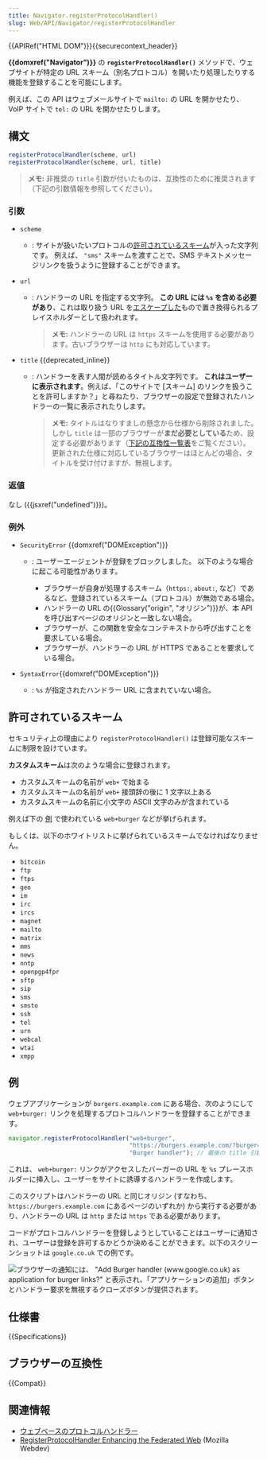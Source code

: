```yaml
---
title: Navigator.registerProtocolHandler()
slug: Web/API/Navigator/registerProtocolHandler
---
```

{{APIRef("HTML DOM")}}{{securecontext_header}}

**{{domxref("Navigator")}}** の **`registerProtocolHandler()`** メソッドで、ウェブサイトが特定の URL スキーム（別名プロトコル）を開いたり処理したりする機能を登録することを可能にします。

例えば、この API はウェブメールサイトで `mailto:` の URL を開かせたり、 VoIP サイトで `tel:` の URL を開かせたりします。

## 構文

```js
registerProtocolHandler(scheme, url)
registerProtocolHandler(scheme, url, title)
```

> **メモ:** 非推奨の `title` 引数が付いたものは、互換性のために推奨されます（下記の引数情報を参照してください）。

### 引数

- `scheme`

  - : サイトが扱いたいプロトコルの[許可されているスキーム](#許可されているスキーム)が入った文字列です。
    例えば、 `"sms"` スキームを渡すことで、SMS テキストメッセージリンクを扱うように登録することができます。

- `url`

  - : ハンドラーの URL を指定する文字列。
    **この URL には `%s` を含める必要があり**、これは取り扱う URL を[エスケープした](/ja/docs/Web/JavaScript/Reference/Global_Objects/encodeURIComponent)もので置き換得られるプレイスホルダーとして扱われます。

    > **メモ:** ハンドラーの URL は `https` スキームを使用する必要があります。古いブラウザーは `http` にも対応しています。

- `title` {{deprecated_inline}}

  - : ハンドラーを表す人間が読めるタイトル文字列です。
    **これはユーザーに表示されます**。例えば、「このサイトで [スキーム] のリンクを扱うことを許可しますか？」と尋ねたり、ブラウザーの設定で登録されたハンドラーの一覧に表示されたりします。

    > **メモ:** タイトルはなりすましの懸念から仕様から削除されました。
    > しかし `title` は一部のブラウザーが**まだ必要としている**ため、設定する必要があります（[下記の互換性一覧表](#ブラウザーの互換性)をご覧ください）。
    > 更新された仕様に対応しているブラウザーはほとんどの場合、タイトルを受け付けますが、無視します。

### 返値

なし ({{jsxref("undefined")}})。

### 例外

- `SecurityError` {{domxref("DOMException")}}
  - : ユーザーエージェントが登録をブロックしました。
    以下のような場合に起こる可能性があります。

    - ブラウザーが自身が処理するスキーム（`https:`, `about:`, など）であるなど、登録されているスキーム（プロトコル）が無効である場合。
    - ハンドラーの URL の{{Glossary("origin", "オリジン")}}が、本 API を呼び出すページのオリジンと一致しない場合。
    - ブラウザーが、この関数を安全なコンテキストから呼び出すことを要求している場合。
    - ブラウザーが、ハンドラーの URL が HTTPS であることを要求している場合。

- `SyntaxError`{{domxref("DOMException")}}
  - : `%s` が指定されたハンドラー URL に含まれていない場合。

## 許可されているスキーム

セキュリティ上の理由により `registerProtocolHandler()` は登録可能なスキームに制限を設けています。

**カスタムスキーム**は次のような場合に登録されます。

- カスタムスキームの名前が `web+` で始まる
- カスタムスキームの名前が `web+` 接頭辞の後に 1 文字以上ある
- カスタムスキームの名前に小文字の ASCII 文字のみが含まれている

例えば下の [例](#例) で使われている `web+burger` などが挙げられます。

もしくは、以下のホワイトリストに挙げられているスキームでなければなりません。

- `bitcoin`
- `ftp`
- `ftps`
- `geo`
- `im`
- `irc`
- `ircs`
- `magnet`
- `mailto`
- `matrix`
- `mms`
- `news`
- `nntp`
- `openpgp4fpr`
- `sftp`
- `sip`
- `sms`
- `smsto`
- `ssh`
- `tel`
- `urn`
- `webcal`
- `wtai`
- `xmpp`

<!-- これは https://html.spec.whatwg.org/multipage/system-state.html#safelisted-scheme と同じものです -->

## 例

ウェブアプリケーションが `burgers.example.com` にある場合、次のようにして `web+burger:` リンクを処理するプロトコルハンドラーを登録することができます。

```js
navigator.registerProtocolHandler("web+burger",
                                  "https://burgers.example.com/?burger=%s",
                                  "Burger handler"); // 最後の title 引数は互換性のために入れている
```

これは、 `web+burger:` リンクがアクセスしたバーガーの URL を `%s` プレースホルダーに挿入し、ユーザーをサイトに誘導するハンドラーを作成します。

このスクリプトはハンドラーの URL と同じオリジン (すなわち、 `https://burgers.example.com` にあるページのいずれか) から実行する必要があり、ハンドラーの URL は `http` または `https` である必要があります。

コードがプロトコルハンドラーを登録しようとしていることはユーザーに通知され、ユーザーは登録を許可するかどうか決めることができます。以下のスクリーンショットは `google.co.uk` での例です。

![ブラウザーの通知には、 "Add Burger handler (www.google.co.uk) as application for burger links?" と表示され、「アプリケーションの追加」ボタンとハンドラー要求を無視するクローズボタンが提供されます。](protocolregister.png)

## 仕様書

{{Specifications}}

## ブラウザーの互換性

{{Compat}}

## 関連情報

- [ウェブベースのプロトコルハンドラー](/ja/docs/Web/API/Navigator/registerProtocolHandler/Web-based_protocol_handlers)
- [RegisterProtocolHandler Enhancing the Federated Web](https://blog.mozilla.org/webdev/2010/07/26/registerprotocolhandler-enhancing-the-federated-web/) (Mozilla Webdev)
